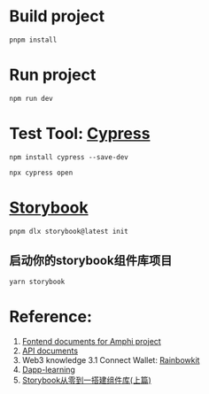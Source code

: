 # Build project
```shell
pnpm install
```


# Run project
```shell
npm run dev
```

# Test Tool: [Cypress](https://www.cypress.io)
```shell
npm install cypress --save-dev
```

```shell (after start npm run dev)
npx cypress open
```

# [Storybook](https://storybook.js.org/docs/react/get-started/install)
```shell
pnpm dlx storybook@latest init
```

## 启动你的storybook组件库项目
```shell
yarn storybook
```

# Reference:

1. [Fontend documents for Amphi project](https://kxez5oqjhd.feishu.cn/docx/Ag8Rdf0RnoRBr3x5cOncUzQmnSe)
2. [API documents](https://kxez5oqjhd.feishu.cn/docx/K6ZAd9hm7oGNOhxgjBxcitI4n5f)
3. Web3 knowledge
 3.1 Connect Wallet: [Rainbowkit](https://www.rainbowkit.com/docs/custom-connect-button)
4. [Dapp-learning](https://github.com/Dapp-Learning-DAO/Dapp-Learning/blob/main/README-CN.md)
5. [Storybook从零到一搭建组件库(上篇)](https://juejin.cn/post/7044428114264326175)